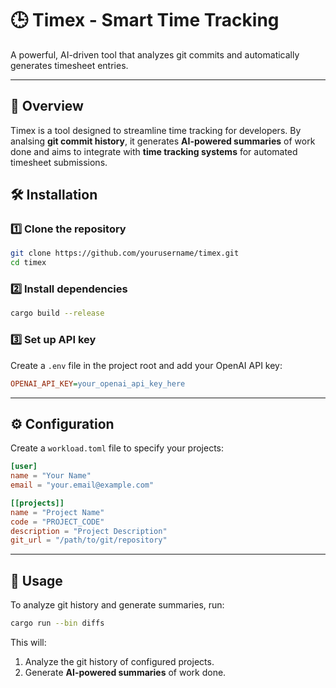 # 🕒 Timex - Smart Time Tracking

A powerful, AI-driven tool that analyzes git commits and automatically generates timesheet entries.

---

## 📌 Overview

Timex is a tool designed to streamline time tracking for developers. By analsing **git commit history**, it generates **AI-powered summaries** of work done and aims to integrate with **time tracking systems** for automated timesheet submissions.


## 🛠 Installation

### 1️⃣ Clone the repository
```bash
git clone https://github.com/yourusername/timex.git
cd timex
```

### 2️⃣ Install dependencies
```bash
cargo build --release
```

### 3️⃣ Set up API key
Create a `.env` file in the project root and add your OpenAI API key:
```ini
OPENAI_API_KEY=your_openai_api_key_here
```

---

## ⚙️ Configuration

Create a `workload.toml` file to specify your projects:

```toml
[user]
name = "Your Name"
email = "your.email@example.com"

[[projects]]
name = "Project Name"
code = "PROJECT_CODE"
description = "Project Description"
git_url = "/path/to/git/repository"
```

---

## 📖 Usage

To analyze git history and generate summaries, run:
```bash
cargo run --bin diffs
```
This will:
1. Analyze the git history of configured projects.
2. Generate **AI-powered summaries** of work done.



